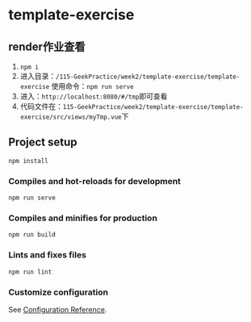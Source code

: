 # template-exercise

## render作业查看
1. `npm i`
2. 进入目录：`/115-GeekPractice/week2/template-exercise/template-exercise`
    使用命令：`npm run serve`
3. 进入：`http://localhost:8080/#/tmp`即可查看
4. 代码文件在：`115-GeekPractice/week2/template-exercise/template-exercise/src/views/myTmp.vue`下
## Project setup
```
npm install
```

### Compiles and hot-reloads for development
```
npm run serve
```

### Compiles and minifies for production
```
npm run build
```

### Lints and fixes files
```
npm run lint
```

### Customize configuration
See [Configuration Reference](https://cli.vuejs.org/config/).
